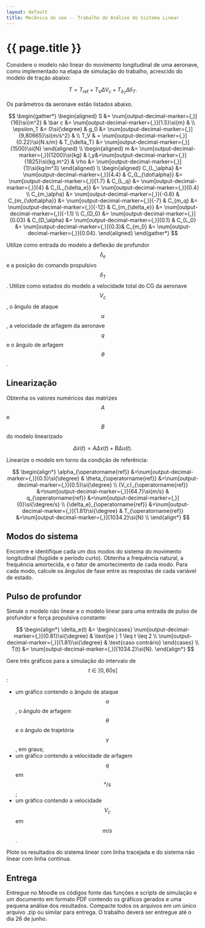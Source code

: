 ```yaml
---
layout: default
title: Mecânica do voo -- Trabalho de Análise do Sistema Linear
---
```


{{ page.title }}
================

Considere o modelo não linear do movimento longitudinal de uma aeronave,
como implementado na etapa de simulação do trabalho, acrescido do modelo
de tração abaixo:

$$
T = T_{\operatorname{ref}} + T_V \Delta V_c + T_{\delta_T}\Delta\delta_T.
$$

Os parâmetros da aeronave estão listados abaixo.

$$
\begin{gather*}
  \begin{aligned}
    S &= \num[output-decimal-marker={,}]{16}\si{m^2} & 
    \bar c &= \num[output-decimal-marker={,}]{1.5}\si{m} &
    \\
    \epsilon_T &= 0\si{\degree} &
    g_0 &= \num[output-decimal-marker={,}]{9,80665}\si{m/s^2} &
    \\
    T_V & = \num[output-decimal-marker={,}]{0.22}\si{N.s/m} &
    T_{\delta_T} &= \num[output-decimal-marker={,}]{1500}\si{N}
  \end{aligned}
  \\
  \begin{aligned}
    m &= \num[output-decimal-marker={,}]{1200}\si{kg} &
    I_y&=\num[output-decimal-marker={,}]{1825}\si{kg.m^2} &
    \rho &= \num[output-decimal-marker={,}]{1}\si{kg/m^3}
  \end{aligned}
  \\
  \begin{aligned}
    C_{L_\alpha} &= \num[output-decimal-marker={,}]{4.4} &
    C_{L_{\dot\alpha}} &= \num[output-decimal-marker={,}]{1.7} &
    C_{L_q} &= \num[output-decimal-marker={,}]{4} &
    C_{L_{\delta_e}} &= \num[output-decimal-marker={,}]{0.4}
    \\
    C_{m_\alpha} &= \num[output-decimal-marker={,}]{-0.6} &
    C_{m_{\dot\alpha}} &= \num[output-decimal-marker={,}]{-7} &
    C_{m_q} &= \num[output-decimal-marker={,}]{-12} &
    C_{m_{\delta_e}} &= \num[output-decimal-marker={,}]{-1.1}
    \\
    C_{D_0} &= \num[output-decimal-marker={,}]{0.03} &
    C_{D_\alpha} &= \num[output-decimal-marker={,}]{0.1} &
    C_{L_0} &= \num[output-decimal-marker={,}]{0.3}&
    C_{m_0} &= \num[output-decimal-marker={,}]{0.04}.
  \end{aligned}
\end{gather*}
$$

Utilize como entrada do modelo a deflexão de profundor $$\delta_e$$ e a posição
do comando propulsivo $$\delta_T$$. Utilize como estados do modelo a velocidade
total do CG da aeronave $$V_c$$, o ângulo de ataque $$\alpha$$, a velocidade
de arfagem da aeronave $$q$$ e o ângulo de arfagem $$\theta$$.

Linearização
------------
Obtenha os valores numéricos das matrizes $$A$$ e $$B$$ do modelo linearizado

$$
\begin{equation*}
  \Delta \dot x(t) = A \Delta x(t) + B \Delta u(t).
\end{equation*}
$$

Linearize o modelo em torno da condição de referência:

$$
\begin{align*}
  \alpha_{\operatorname{ref}}
  &=\num[output-decimal-marker={,}]{0.5}\si{\degree} &
  \theta_{\operatorname{ref}}
  &=\num[output-decimal-marker={,}]{0.5}\si{\degree} \\
  {V_c}_{\operatorname{ref}}
  &=\num[output-decimal-marker={,}]{64.7}\si{m/s} &
  q_{\operatorname{ref}}
  &=\num[output-decimal-marker={,}]{0}\si{\degree/s} \\
  {\delta_e}_{\operatorname{ref}}
  &=\num[output-decimal-marker={,}]{1.81}\si{\degree} &
  T_{\operatorname{ref}}
  &=\num[output-decimal-marker={,}]{1034.2}\si{N} \\
\end{align*}
$$

Modos do sistema
----------------

Encontre e identifique cada um dos modos do sistema do movimento longitudinal
(fugóide e período curto). Obtenha a frequência natural, a frequência 
amortecida, e o fator de amortecimento de cada modo. Para cada modo, calcule
os ângulos de fase entre as respostas de cada variável de estado.

Pulso de profundor
-------------------

Simule o modelo não linear e o modelo linear para uma entrada de pulso de
profundor e força propulsiva constante:

$$
\begin{align*}
  \delta_e(t) &= 
    \begin{cases}
      \num[output-decimal-marker={,}]{0.81}\si{\degree} &
      \text{se } 1 \leq t \leq 2 \\
      \num[output-decimal-marker={,}]{1.81}\si{\degree} &
      \text{caso contrário}
    \end{cases}
   \\
  T(t) &= \num[output-decimal-marker={,}]{1034.2}\si{N}.
\end{align*}
$$

Gere três gráficos para a simulação do intervalo de $$t\in [0, 60\si{s}]$$:

* um gráfico contendo o ângulo de ataque $$\alpha$$, o ângulo de arfagem 
$$\theta$$ e o ângulo de trajetória $$\gamma$$, em graus;
* um gráfico contendo a velocidade de arfagem $$q$$ em $$\si{\degree/s}$$;
* um gráfico contendo a velocidade $$V_c$$ em $$\si{m/s}$$.

Plote os resultados do sistema linear com linha tracejada e do sistema não
linear com linha contínua.

Entrega
-------
Entregue no Moodle os códigos fonte das funções e scripts de simulação e um
documento em formato PDF contendo os gráficos gerados e uma pequena 
análise dos resultados. Compacte todos os arquivos em um único arquivo .zip ou 
similar para entrega.
O trabalho deverá ser entregue até o dia 26 de junho.
